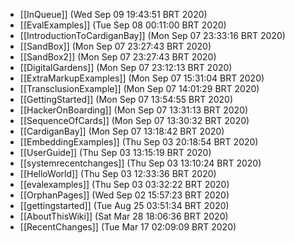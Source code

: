 * [[InQueue]] (Wed Sep 09 19:43:51 BRT 2020)
* [[EvalExamples]] (Tue Sep 08 00:11:00 BRT 2020)
* [[IntroductionToCardiganBay]] (Mon Sep 07 23:33:16 BRT 2020)
* [[SandBox]] (Mon Sep 07 23:27:43 BRT 2020)
* [[SandBox2]] (Mon Sep 07 23:27:43 BRT 2020)
* [[DigitalGardens]] (Mon Sep 07 23:12:13 BRT 2020)
* [[ExtraMarkupExamples]] (Mon Sep 07 15:31:04 BRT 2020)
* [[TransclusionExample]] (Mon Sep 07 14:01:29 BRT 2020)
* [[GettingStarted]] (Mon Sep 07 13:54:55 BRT 2020)
* [[HackerOnBoarding]] (Mon Sep 07 13:31:13 BRT 2020)
* [[SequenceOfCards]] (Mon Sep 07 13:30:32 BRT 2020)
* [[CardiganBay]] (Mon Sep 07 13:18:42 BRT 2020)
* [[EmbeddingExamples]] (Thu Sep 03 20:18:54 BRT 2020)
* [[UserGuide]] (Thu Sep 03 13:15:19 BRT 2020)
* [[systemrecentchanges]] (Thu Sep 03 13:10:24 BRT 2020)
* [[HelloWorld]] (Thu Sep 03 12:33:36 BRT 2020)
* [[evalexamples]] (Thu Sep 03 03:32:22 BRT 2020)
* [[OrphanPages]] (Wed Sep 02 15:57:23 BRT 2020)
* [[gettingstarted]] (Tue Aug 25 03:51:34 BRT 2020)
* [[AboutThisWiki]] (Sat Mar 28 18:06:36 BRT 2020)
* [[RecentChanges]] (Tue Mar 17 02:09:09 BRT 2020)